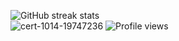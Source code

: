 
![GitHub streak stats](https://github-readme-streak-stats.herokuapp.com/?user=ehsanulimon)  
![cert-1014-19747236](https://user-images.githubusercontent.com/72217632/221797959-05286c12-46ba-4688-8726-88f3b454775e.jpg)
![Profile views](https://gpvc.arturio.dev/ehsanulimon)  

